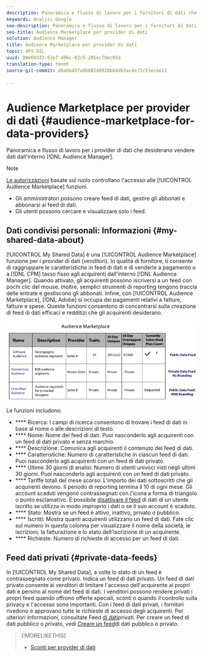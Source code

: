```yaml
---
description: Panoramica e flusso di lavoro per i fornitori di dati che desiderano vendere dati da Audience Manager.
keywords: Analisi Google
seo-description: Panoramica e flusso di lavoro per i fornitori di dati che desiderano vendere dati da Audience Manager.
seo-title: Audience Marketplace per provider di dati
solution: Audience Manager
title: Audience Marketplace per provider di dati
topic: API DIL
uuid: 80e60d33-63e7-496c-82c5-205ecf0ec03a
translation-type: tm+mt
source-git-commit: d6abb45fa8b88248920b64db3ac4e72c53ecee13

---
```



# Audience Marketplace per provider di dati {#audience-marketplace-for-data-providers}

Panoramica e flusso di lavoro per i provider di dati che desiderano vendere dati dall'interno [!DNL Audience Manager].

<!-- c_marketplace_provider.xml -->

>[!NOTE]
>
>[Le autorizzazioni](../../../reporting/reports-dashboard.md) basate sul ruolo controllano l'accesso alle [!UICONTROL Audience Marketplace] funzioni.
>
>* Gli amministratori possono creare feed di dati, gestire gli abbonati e abbonarsi ai feed di dati.
>* Gli utenti possono cercare e visualizzare solo i feed.


## Dati condivisi personali: Informazioni {#my-shared-data-about}

[!UICONTROL My Shared Data] è una [!UICONTROL Audience Marketplace] funzione per i provider di dati (venditori). In qualità di fornitore, ti consente di raggruppare le caratteristiche in feed di dati e di venderle a pagamento o a [!DNL CPM] tasso fisso agli acquirenti dall'interno [!DNL Audience Manager]. Quando attivato, gli acquirenti possono iscriversi a un feed con pochi clic del mouse. Inoltre, semplici strumenti di reporting tengono traccia delle entrate e gestiscono gli abbonati. Infine, con [!UICONTROL Audience Marketplace], [!DNL Adobe] si occupa dei pagamenti relativi a fatture, fatture e spese. Queste funzioni consentono di concentrarsi sulla creazione di feed di dati efficaci e redditizi che gli acquirenti desiderano.

![](assets/seller_marketplace.png)

<!-- c_myshared_data.xml -->

Le funzioni includono:

* **** Ricerca: I campi di ricerca consentono di trovare i feed di dati in base al nome o alle descrizioni di testo.
* **** Nome: Nome del feed di dati. Puoi nasconderlo agli acquirenti con un feed di dati privato e senza marchio.
* **** Descrizione: Comunica agli acquirenti il contenuto del feed di dati.
* **** Caratteristiche: Numero di caratteristiche in ciascun feed di dati. Puoi nasconderlo agli acquirenti con un feed di dati privato.
* **** Ultime 30 giorni di analisi: Numero di utenti univoci visti negli ultimi 30 giorni. Puoi nasconderlo agli acquirenti con un feed di dati privato.
* **** Tariffe totali del mese scorso: L'importo dei dati sottoscritti che gli acquirenti devono. Il periodo di reporting termina il 10 di ogni mese. Gli account scaduti vengono contrassegnati con l'icona a forma di triangolo o punto esclamativo. È possibile [disattivare il feed](../../../features/audience-marketplace/marketplace-data-providers/marketplace-create-manage-feeds.md#deactivate-data-feed) di dati di un utente iscritto se utilizza in modo improprio i dati o se il suo account è scaduto.
* **** Stato:  Mostra se un feed è attivo, inattivo, privato o pubblico.
* **** Iscritti: Mostra quanti acquirenti utilizzano un feed di dati. Fate clic sul numero in questa colonna per visualizzare il nome della società, le iscrizioni, la fatturazione e lo stato dell'iscrizione di un acquirente.
* **** Richieste: Numero di richieste di accesso per un feed di dati.

## Feed dati privati {#private-data-feeds}

In [!UICONTROL My Shared Data], a volte lo stato di un feed è contrassegnato come privato. Indica un feed di dati privato. Un feed di dati privato consente ai venditori di limitare l'accesso dell'acquirente ai propri dati e persino al nome del feed di dati. I venditori possono rendere privati i propri feed quando offrono offerte speciali, sconti o quando il controllo sulla privacy e l'accesso sono importanti. Con i feed di dati privati, i fornitori rivedono e approvano tutte le richieste di accesso degli acquirenti. Per ulteriori informazioni, consultate Feed [di dati](../../../features/audience-marketplace/marketplace-private-feeds.md)privati. Per creare un feed di dati pubblico o privato, vedi [Creare un feed](../../../features/audience-marketplace/marketplace-data-providers/marketplace-create-manage-feeds.md#create-public-private-data-feed)di dati pubblico o privato.

>[!MORELIKETHIS]
>
>* [Sconti per provider di dati](../../../features/audience-marketplace/marketplace-data-providers/marketplace-create-manage-feeds.md#discounts)

